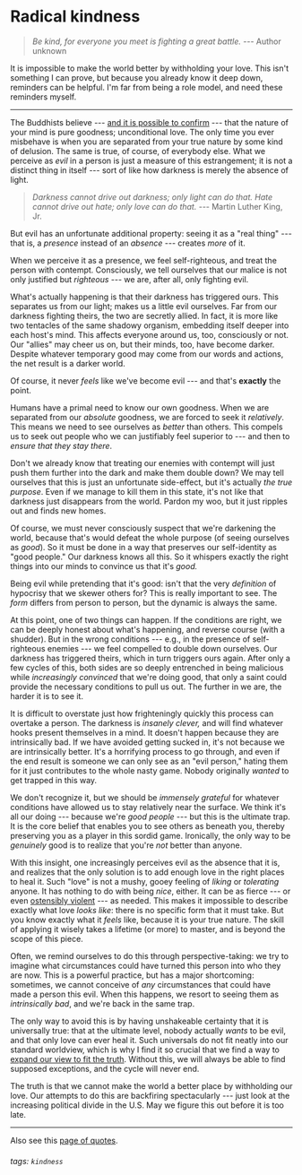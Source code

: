 # Radical kindness

> *Be kind, for everyone you meet is fighting a great battle.* --- Author unknown

It is impossible to make the world better by withholding your love. This isn't something I can prove, but because you already know it deep down, reminders can be helpful. I'm far from being a role model, and need these reminders myself.

---


The Buddhists believe --- [and it is possible to confirm](www.lifeismiraculous.org) --- that the nature of your mind is pure goodness; unconditional love. The only time you ever misbehave is when you are separated from your true nature by some kind of delusion. The same is true, of course, of everybody else. What we perceive as *evil* in a person is just a measure of this estrangement; it is not a distinct thing in itself --- sort of like how darkness is merely the absence of light.

> *Darkness cannot drive out darkness; only light can do that. Hate cannot drive out hate; only love can do that.* --- Martin Luther King, Jr.

But evil has an unfortunate additional property: seeing it as a "real thing" --- that is, a *presence* instead of an *absence* --- creates *more* of it.

When we perceive it as a presence, we feel self-righteous, and treat the person with contempt. Consciously, we tell ourselves that our malice is not only justified but *righteous* --- we are, after all, only fighting evil.

What's actually happening is that their darkness has triggered ours. This separates us from our light; makes us a little evil ourselves. Far from our darkness fighting theirs, the two are secretly allied. In fact, it is more like two tentacles of the same shadowy organism, embedding itself deeper into each host's mind. This affects everyone around us, too, consciously or not. Our "allies" may cheer us on, but their minds, too, have become darker. Despite whatever temporary good may come from our words and actions, the net result is a darker world.

Of course, it never *feels* like we've become evil --- and that's **exactly** the point.

Humans have a primal need to know our own goodness. When we are separated from our *absolute* goodness, we are forced to seek it *relatively*. This means we need to see ourselves as *better* than others. This compels us to seek out people who we can justifiably feel superior to --- and then to *ensure that they stay there*.

Don't we already know that treating our enemies with contempt will just push them further into the dark and make them double down? We may tell ourselves that this is just an unfortunate side-effect, but it's actually *the true purpose*. Even if we manage to kill them in this state, it's not like that darkness just disappears from the world. Pardon my woo, but it just ripples out and finds new homes.

Of course, we must never consciously suspect that we're darkening the world, because that's would defeat the whole purpose (of seeing ourselves as *good*). So it must be done in a way that preserves our self-identity as "good people." Our darkness knows all this. So it whispers exactly the right things into our minds to convince us that it's *good.*

Being evil while pretending that it's good: isn't that the very *definition* of hypocrisy that we skewer others for? This is really important to see. The *form* differs from person to person, but the dynamic is always the same.

At this point, one of two things can happen. If the conditions are right, we can be deeply honest about what's happening, and reverse course (with a shudder). But in the wrong conditions --- e.g., in the presence of self-righteous enemies --- we feel compelled to double down ourselves. Our darkness has triggered theirs, which in turn triggers ours again. After only a few cycles of this, both sides are so deeply entrenched in being malicious while *increasingly convinced* that we're doing good, that only a saint could provide the necessary conditions to pull us out. The further in we are, the harder it is to see it.

It is difficult to overstate just how frighteningly quickly this process can overtake a person. The darkness is *insanely clever,* and will find whatever hooks present themselves in a mind. It doesn't happen because they are intrinsically bad. If we have avoided getting sucked in, it's not because we are intrinsically better. It's a horrifying process to go through, and even if the end result is someone we can only see as an "evil person," hating them for it just contributes to the whole nasty game. Nobody originally *wanted* to get trapped in this way.

We don't recognize it, but we should be *immensely grateful* for whatever conditions have allowed us to stay relatively near the surface. We think it's all our doing --- because we're *good people* --- but this is the ultimate trap. It is the core belief that enables you to see others as beneath you, thereby preserving you as a player in this sordid game. Ironically, the only way to be *genuinely* good is to realize that you're *not* better than anyone.

With this insight, one increasingly perceives evil as the absence that it is, and realizes that the only solution is to add enough love in the right places to heal it. Such "love" is not a mushy, gooey feeling of *liking* or *tolerating* anyone. It has nothing to do with being *nice*, either. It can be as fierce --- or even [ostensibly violent](https://www.snopes.com/fact-check/dalai-gun/) --- as needed. This makes it impossible to describe exactly what love *looks like*: there is no specific form that it must take. But you know exactly what it *feels* like, because it is your true nature. The skill of applying it wisely takes a lifetime (or more) to master, and is beyond the scope of this piece.

Often, we remind ourselves to do this through perspective-taking: we try to imagine what circumstances could have turned this person into who they are now. This is a powerful practice, but has a major shortcoming: sometimes, we cannot conceive of *any* circumstances that could have made a person this evil. When this happens, we resort to seeing them as *intrinsically bad*, and we're back in the same trap.

The only way to avoid this is by having unshakeable certainty that it is universally true: that at the ultimate level, nobody actually *wants* to be evil, and that only love can ever heal it. Such universals do not fit neatly into our standard worldview, which is why I find it so crucial that we find a way to [expand our view to fit the truth](www.lifeismiraculous.org). Without this, we will always be able to find supposed exceptions, and the cycle will never end.

The truth is that we cannot make the world a better place by withholding our love. Our attempts to do this are backfiring spectacularly --- just look at the increasing political divide in the U.S. May we figure this out before it is too late.

---

Also see this [page of quotes](https://hackmd.io/@monktastic/radical-kindness-quotes).

###### tags: `kindness`
